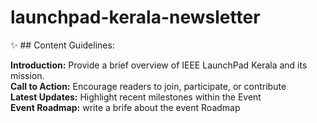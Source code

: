 # launchpad-kerala-newsletter

✨  ## Content Guidelines:

**Introduction:** Provide a brief overview of IEEE LaunchPad Kerala and its mission.<br>
**Call to Action:** Encourage readers to join, participate, or contribute <br>
**Latest Updates:** Highlight recent milestones within the Event <br>
**Event  Roadmap:** write a  brife about the event Roadmap <br>
